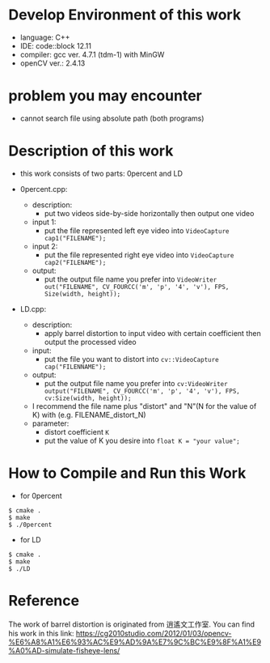 # Develop Environment of this work
* language: C++
* IDE: code::block 12.11
* compiler: gcc ver. 4.7.1 (tdm-1) with MinGW
* openCV ver.: 2.4.13

# problem you may encounter
* cannot search file using absolute path (both programs)

# Description of this work
* this work consists of two parts: 0percent and LD
* 0percent.cpp:
	* description:
		* put two videos side-by-side horizontally
then output one video
	* input 1:
		* put the file represented left eye video into
```VideoCapture cap1("FILENAME"); ```
	* input 2:
		* put the file represented right eye video into
```VideoCapture cap2("FILENAME");```	
	* output:
		* put the output file name you prefer into
```VideoWriter out("FILENAME", CV_FOURCC('m', 'p', '4', 'v'), FPS, Size(width, height)); ```

* LD.cpp:
	* description:
		* apply barrel distortion to input video with certain coefficient
then output the processed video
	* input:
		* put the file you want to distort into
```cv::VideoCapture cap("FILENNAME"); ```
	* output:
		* put the output file name you prefer into
```cv:VideoWriter output("FILENAME", CV_FOURCC('m', 'p', '4', 'v'), FPS, cv:Size(width, height));```
	* I recommend the file name plus "distort" and "N"(N for the value of K) with (e.g. FILENAME_distort_N)
	* parameter:
		* distort coefficient ```K```
		* put the value of K you desire into
```float K = "your value";```

# How to Compile and Run this Work
* for 0percent
```
$ cmake .
$ make
$ ./0percent
```
* for LD
```
$ cmake .
$ make
$ ./LD
```

# Reference
The work of barrel distortion is originated from 逍遙文工作室.
You can find his work in this link: https://cg2010studio.com/2012/01/03/opencv-%E6%A8%A1%E6%93%AC%E9%AD%9A%E7%9C%BC%E9%8F%A1%E9%A0%AD-simulate-fisheye-lens/
